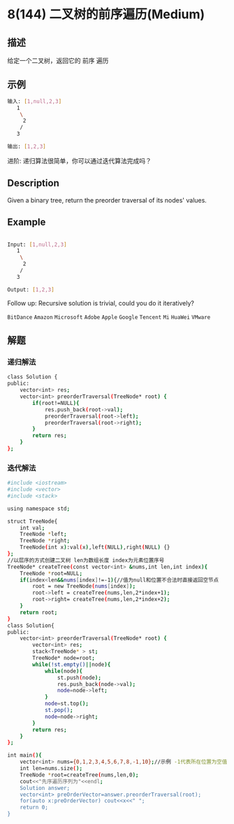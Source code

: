 # 8(144) 二叉树的前序遍历(Medium)
## 描述

给定一个二叉树，返回它的 前序 遍历

## 示例
```bash
输入: [1,null,2,3]  
   1
    \
     2
    /
   3 

输出: [1,2,3]
``` 
进阶: 递归算法很简单，你可以通过迭代算法完成吗？
## Description

Given a binary tree, return the preorder traversal of its nodes' values.

## Example

```bash

Input: [1,null,2,3]
   1
    \
     2
    /
   3

Output: [1,2,3]

```
Follow up: Recursive solution is trivial, could you do it iteratively?

`BitDance` `Amazon` `Microsoft` `Adobe` `Apple` `Google` `Tencent` `Mi` `HuaWei` `VMware`

## 解题

### 递归解法
```bash
class Solution {
public:
    vector<int> res;
    vector<int> preorderTraversal(TreeNode* root) {
        if(root!=NULL){
            res.push_back(root->val);
            preorderTraversal(root->left);
            preorderTraversal(root->right);
        }
        return res;
    }
};
```
### 迭代解法
```bash
#include <iostream>
#include <vector>
#include <stack>

using namespace std;

struct TreeNode{
    int val;
    TreeNode *left;
    TreeNode *right;
    TreeNode(int x):val(x),left(NULL),right(NULL) {}
};
//以层序的方式创建二叉树 len为数组长度 index为元素位置序号
TreeNode* createTree(const vector<int> &nums,int len,int index){
    TreeNode *root=NULL;
    if(index<len&&nums[index]!=-1){//值为null和位置不合法时直接返回空节点
        root = new TreeNode(nums[index]);
        root->left = createTree(nums,len,2*index+1);
        root->right= createTree(nums,len,2*index+2);
    }
    return root;
}
class Solution{
public:
	vector<int> preorderTraversal(TreeNode* root) {
	    vector<int> res;
	    stack<TreeNode* > st;
	    TreeNode* node=root;
	    while(!st.empty()||node){
	        while(node){
	            st.push(node);
	            res.push_back(node->val);
	            node=node->left;
	        }
	        node=st.top();
	        st.pop();
	        node=node->right;
	    }
	    return res;
	}
}; 

int main(){
	vector<int> nums={0,1,2,3,4,5,6,7,8,-1,10};//示例 -1代表所在位置为空值
    int len=nums.size();
    TreeNode *root=createTree(nums,len,0);
    cout<<"先序遍历序列为"<<endl;
    Solution answer;
    vector<int> preOrderVector=answer.preorderTraversal(root);
    for(auto x:preOrderVector) cout<<x<<" ";
    return 0;
}
```